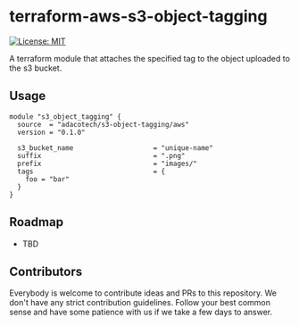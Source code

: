 # terraform-aws-s3-object-tagging
[![License: MIT](https://img.shields.io/badge/License-MIT-blue.svg)](./LICENSE)

A terraform module that attaches the specified tag to the object uploaded to the s3 bucket.

## Usage

```hcl
module "s3_object_tagging" {
  source  = "adacotech/s3-object-tagging/aws"
  version = "0.1.0"

  s3_bucket_name                    = "unique-name"
  suffix                            = ".png"
  prefix                            = "images/"
  tags                              = {
    foo = "bar"
  }
}
```


## Roadmap

- TBD


## Contributors

Everybody is welcome to contribute ideas and PRs to this repository. We don't have any strict contribution guidelines. Follow your best common sense and have some patience with us if we take a few days to answer.
